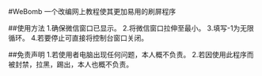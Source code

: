 #WeBomb
一个改编网上教程使其更加易用的刷屏程序

##使用方法
1.确保微信窗口已显示。
2.将微信窗口拉伸至最小。
3.填写-1为无限循环。
4.若要停止可直接将控制台窗口关闭。

##免责声明
1.若使用者电脑出现任何问题，本人概不负责。
2.若因使用此程序而被封禁，拉黑，踢出，本人也概不负责。
